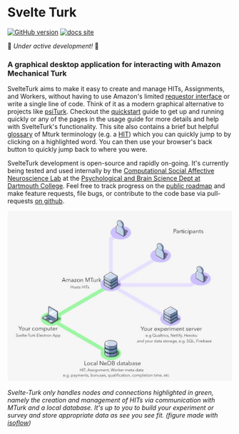 # Svelte Turk
[![GitHub version](https://badge.fury.io/gh/ejolly%2Fsvelteturk.svg)](https://github.com/ejolly/svelteturk/releases)
[![docs site](https://img.shields.io/badge/docs-site-blue)](https://eshinjolly.com/svelteturk)

🚧 *Under active development!* 🚧

### A graphical desktop application for interacting with Amazon Mechanical Turk

SvelteTurk aims to make it easy to create and manage HITs, Assignments, and Workers, without having to use Amazon's limited [requestor interface](http://requestor.mturk.com/) or write a single line of code. Think of it as a modern graphical alternative to projects like [psiTurk](https://psiturk.org/). Checkout the [quickstart](quickstart.md) guide to get up and running quickly or any of the pages in the usage guide for more details and help with SvelteTurk's functionality. This site also contains a brief but helpful [glossary](_glossary.md) of Mturk terminology (e.g. a [HIT](_glossary.md#HIT)) which you can quickly jump to by clicking on a highlighted word. You can then use your browser's back button to quickly jump back to where you were.  

SvelteTurk development is open-source and rapidly on-going. It's currently being tested and used internally by the [Computational Social Affective Neuroscience Lab](https://cosanlab.com/) at the [Psychological and Brain Science Dept at Dartmouth College](https://pbs.dartmouth.edu/). Feel free to track progress on the [public roadmap](https://trello.com/b/Ha9M431u) and make feature requests, file bugs, or contribute to the code base via pull-requests [on github](https://github.com/ejolly/svelte-turk/issues/new). 


<div style="margin-left:auto; margin-right:auto; max-width:39rem;">
  <img src="assets/setup.jpg" data-origin="assets/setup.jpg" alt="" class="medium-zoom-image">

*Svelte-Turk only handles nodes and connections highlighted in green, namely the creation and management of HITs via communication with MTurk and a local database. It's up to you to build your experiment or survey and store appropriate data as see you see fit. (figure made with [isoflow](https://isoflow.io/))*
</div>

